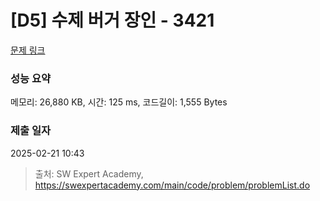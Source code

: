 # [D5] 수제 버거 장인 - 3421 

[문제 링크](https://swexpertacademy.com/main/code/problem/problemDetail.do?contestProbId=AWErcQmKy6kDFAXi) 

### 성능 요약

메모리: 26,880 KB, 시간: 125 ms, 코드길이: 1,555 Bytes

### 제출 일자

2025-02-21 10:43



> 출처: SW Expert Academy, https://swexpertacademy.com/main/code/problem/problemList.do